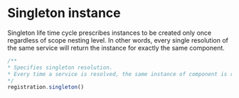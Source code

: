 # Singleton instance

Singleton life time cycle prescribes instances to be created only once regardless of scope nesting level. In other words, every single resolution of the same service will return the instance for exactly the same component.

```typescript
/**
* Specifies singleton resolution.
* Every time a service is resolved, the same instance of component is returned.
*/
registration.singleton()
```

